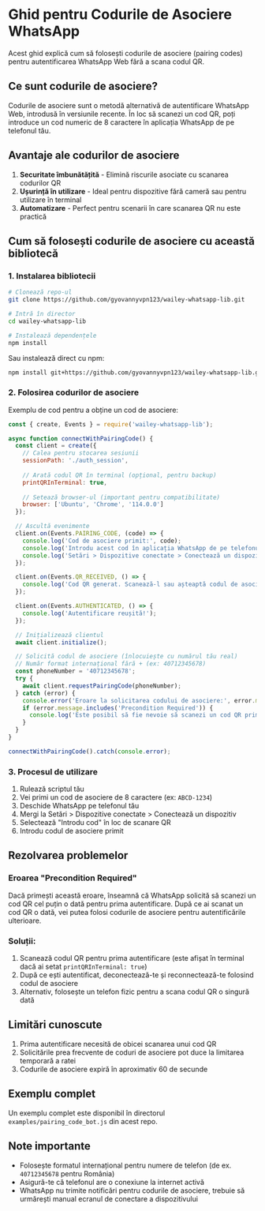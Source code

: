 # Ghid pentru Codurile de Asociere WhatsApp

Acest ghid explică cum să folosești codurile de asociere (pairing codes) pentru autentificarea WhatsApp Web fără a scana codul QR.

## Ce sunt codurile de asociere?

Codurile de asociere sunt o metodă alternativă de autentificare WhatsApp Web, introdusă în versiunile recente. În loc să scanezi un cod QR, poți introduce un cod numeric de 8 caractere în aplicația WhatsApp de pe telefonul tău.

## Avantaje ale codurilor de asociere

1. **Securitate îmbunătățită** - Elimină riscurile asociate cu scanarea codurilor QR
2. **Ușurință în utilizare** - Ideal pentru dispozitive fără cameră sau pentru utilizare în terminal
3. **Automatizare** - Perfect pentru scenarii în care scanarea QR nu este practică

## Cum să folosești codurile de asociere cu această bibliotecă

### 1. Instalarea bibliotecii

```bash
# Clonează repo-ul
git clone https://github.com/gyovannyvpn123/wailey-whatsapp-lib.git

# Intră în director
cd wailey-whatsapp-lib

# Instalează dependențele
npm install
```

Sau instalează direct cu npm:

```bash
npm install git+https://github.com/gyovannyvpn123/wailey-whatsapp-lib.git
```

### 2. Folosirea codurilor de asociere

Exemplu de cod pentru a obține un cod de asociere:

```javascript
const { create, Events } = require('wailey-whatsapp-lib');

async function connectWithPairingCode() {
  const client = create({
    // Calea pentru stocarea sesiunii
    sessionPath: './auth_session',
    
    // Arată codul QR în terminal (opțional, pentru backup)
    printQRInTerminal: true,
    
    // Setează browser-ul (important pentru compatibilitate)
    browser: ['Ubuntu', 'Chrome', '114.0.0']
  });

  // Ascultă evenimente
  client.on(Events.PAIRING_CODE, (code) => {
    console.log('Cod de asociere primit:', code);
    console.log('Introdu acest cod în aplicația WhatsApp de pe telefonul tău:');
    console.log('Setări > Dispozitive conectate > Conectează un dispozitiv > Introdu cod');
  });

  client.on(Events.QR_RECEIVED, () => {
    console.log('Cod QR generat. Scanează-l sau așteaptă codul de asociere.');
  });

  client.on(Events.AUTHENTICATED, () => {
    console.log('Autentificare reușită!');
  });

  // Inițializează clientul
  await client.initialize();

  // Solicită codul de asociere (înlocuiește cu numărul tău real)
  // Număr format internațional fără + (ex: 40712345678)
  const phoneNumber = '40712345678';
  try {
    await client.requestPairingCode(phoneNumber);
  } catch (error) {
    console.error('Eroare la solicitarea codului de asociere:', error.message);
    if (error.message.includes('Precondition Required')) {
      console.log('Este posibil să fie nevoie să scanezi un cod QR prima dată.');
    }
  }
}

connectWithPairingCode().catch(console.error);
```

### 3. Procesul de utilizare

1. Rulează scriptul tău
2. Vei primi un cod de asociere de 8 caractere (ex: `ABCD-1234`)
3. Deschide WhatsApp pe telefonul tău
4. Mergi la Setări > Dispozitive conectate > Conectează un dispozitiv
5. Selectează "Introdu cod" în loc de scanare QR
6. Introdu codul de asociere primit

## Rezolvarea problemelor

### Eroarea "Precondition Required"

Dacă primești această eroare, înseamnă că WhatsApp solicită să scanezi un cod QR cel puțin o dată pentru prima autentificare. După ce ai scanat un cod QR o dată, vei putea folosi codurile de asociere pentru autentificările ulterioare.

### Soluții:

1. Scanează codul QR pentru prima autentificare (este afișat în terminal dacă ai setat `printQRInTerminal: true`)
2. După ce ești autentificat, deconectează-te și reconnectează-te folosind codul de asociere
3. Alternativ, folosește un telefon fizic pentru a scana codul QR o singură dată

## Limitări cunoscute

1. Prima autentificare necesită de obicei scanarea unui cod QR
2. Solicitările prea frecvente de coduri de asociere pot duce la limitarea temporară a ratei
3. Codurile de asociere expiră în aproximativ 60 de secunde

## Exemplu complet

Un exemplu complet este disponibil în directorul `examples/pairing_code_bot.js` din acest repo.

## Note importante

- Folosește formatul internațional pentru numere de telefon (de ex. `40712345678` pentru România)
- Asigură-te că telefonul are o conexiune la internet activă
- WhatsApp nu trimite notificări pentru codurile de asociere, trebuie să urmărești manual ecranul de conectare a dispozitivului
